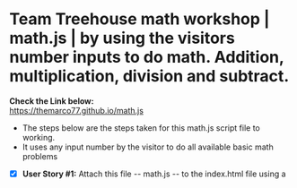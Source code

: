 # Team Treehouse math workshop | math.js | by using the visitors number inputs to do math. Addition, multiplication, division and subtract.
**Check the Link below:**<br>
<a href src="https://themarco77.github.io/math.js/" target="blank_">https://themarco77.github.io/math.js</a>

* The steps below are the steps taken for this math.js script file to working. 
* It uses any input number by the visitor to do all available basic math problems

- [x] **User Story #1:** Attach this file -- math.js -- to the index.html file using a <script> tag.

- [x] **User Story #2:** Add an alert to announce the program with a message like "Let's do some math!".

- [x] **User Story #3:** Create a variable and use the prompt() method to collect a number from a visitor.

- [x] **User Story #4:** Convert that value from a string to a floating point number.

- [x] **User Story #5:** Repeat steps 3 and 4 to create a second variable and collect a second number.

- [x] **User Story #6:** Create a new variable -- message -- which you'll use to build a complete message to print to the document,
start by creating a string that includes **H1** tags as well and the two input numbers.<br> The string **'Math with the numbers 3 and 4'** should be in a **H1** tag and where the two numbers are the values input from the user should use the string **concatenation** to create this and make sure you actually perform the math on the values by using the <strong>+</strong> symbol to add their values together.

- [x] **User Story #7:** Add another string to the message variable.<br>
The string should look something like this after concatenation: "3 + 4 = 7"

- [x] **User Story #8:** Continue to add to the message variable to include strings demonstrating multiplication, division and subtraction.<br>For example: "3 * 4 = 12" "3 / 4 = 0.75" "3 - 4 = -1"

- [x] **User Story #9:** Use the document.write() method to print the message variable to the web page.<br>
<b>Open the finished.png file to see what the completed output should look like.
